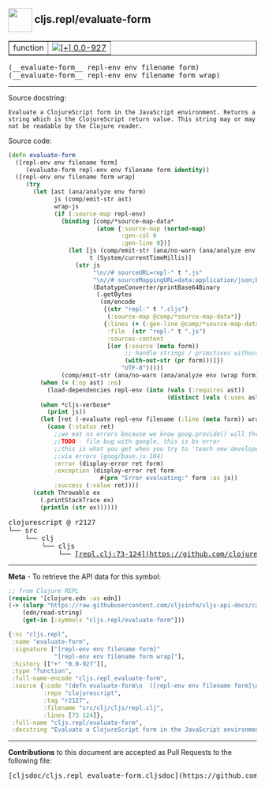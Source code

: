 ## <img width="48px" valign="middle" src="http://i.imgur.com/Hi20huC.png"> cljs.repl/evaluate-form

 <table border="1">
<tr>

<td>function</td>
<td><a href="https://github.com/cljsinfo/cljs-api-docs/tree/0.0-927"><img valign="middle" alt="[+] 0.0-927" src="https://img.shields.io/badge/+-0.0--927-lightgrey.svg"></a> </td>
</tr>
</table>

 <samp>
(__evaluate-form__ repl-env env filename form)<br>
</samp>
 <samp>
(__evaluate-form__ repl-env env filename form wrap)<br>
</samp>

---




Source docstring:

```
Evaluate a ClojureScript form in the JavaScript environment. Returns a
string which is the ClojureScript return value. This string may or may
not be readable by the Clojure reader.
```

Source code:

```clj
(defn evaluate-form
  ([repl-env env filename form]
     (evaluate-form repl-env env filename form identity))
  ([repl-env env filename form wrap]
     (try
       (let [ast (ana/analyze env form)
             js (comp/emit-str ast)
             wrap-js
             (if (:source-map repl-env)
               (binding [comp/*source-map-data*
                         (atom {:source-map (sorted-map)
                                :gen-col 0
                                :gen-line 0})]
                 (let [js (comp/emit-str (ana/no-warn (ana/analyze env (wrap form))))
                       t (System/currentTimeMillis)]
                   (str js
                        "\n//# sourceURL=repl-" t ".js"
                        "\n//# sourceMappingURL=data:application/json;base64,"
                        (DatatypeConverter/printBase64Binary
                         (.getBytes
                          (sm/encode
                           {(str "repl-" t ".cljs")
                            (:source-map @comp/*source-map-data*)}
                           {:lines (+ (:gen-line @comp/*source-map-data*) 3)
                            :file  (str "repl-" t ".js")
                            :sources-content
                            [(or (:source (meta form))
                                 ;; handle strings / primitives without metadata
                                 (with-out-str (pr form)))]})
                                "UTF-8")))))
               (comp/emit-str (ana/no-warn (ana/analyze env (wrap form)))))]
         (when (= (:op ast) :ns)
           (load-dependencies repl-env (into (vals (:requires ast))
                                             (distinct (vals (:uses ast))))))
         (when *cljs-verbose*
           (print js))
         (let [ret (-evaluate repl-env filename (:line (meta form)) wrap-js)]
           (case (:status ret)
             ;;we eat ns errors because we know goog.provide() will throw when reloaded
             ;;TODO - file bug with google, this is bs error
             ;;this is what you get when you try to 'teach new developers'
             ;;via errors (goog/base.js 104)
             :error (display-error ret form)
             :exception (display-error ret form
                          #(prn "Error evaluating:" form :as js))
             :success (:value ret))))
       (catch Throwable ex
         (.printStackTrace ex)
         (println (str ex))))))
```

 <pre>
clojurescript @ r2127
└── src
    └── clj
        └── cljs
            └── <ins>[repl.clj:73-124](https://github.com/clojure/clojurescript/blob/r2127/src/clj/cljs/repl.clj#L73-L124)</ins>
</pre>


---

__Meta__ - To retrieve the API data for this symbol:

```clj
;; from Clojure REPL
(require '[clojure.edn :as edn])
(-> (slurp "https://raw.githubusercontent.com/cljsinfo/cljs-api-docs/catalog/cljs-api.edn")
    (edn/read-string)
    (get-in [:symbols "cljs.repl/evaluate-form"]))
```

```clj
{:ns "cljs.repl",
 :name "evaluate-form",
 :signature ["[repl-env env filename form]"
             "[repl-env env filename form wrap]"],
 :history [["+" "0.0-927"]],
 :type "function",
 :full-name-encode "cljs.repl_evaluate-form",
 :source {:code "(defn evaluate-form\n  ([repl-env env filename form]\n     (evaluate-form repl-env env filename form identity))\n  ([repl-env env filename form wrap]\n     (try\n       (let [ast (ana/analyze env form)\n             js (comp/emit-str ast)\n             wrap-js\n             (if (:source-map repl-env)\n               (binding [comp/*source-map-data*\n                         (atom {:source-map (sorted-map)\n                                :gen-col 0\n                                :gen-line 0})]\n                 (let [js (comp/emit-str (ana/no-warn (ana/analyze env (wrap form))))\n                       t (System/currentTimeMillis)]\n                   (str js\n                        \"\\n//# sourceURL=repl-\" t \".js\"\n                        \"\\n//# sourceMappingURL=data:application/json;base64,\"\n                        (DatatypeConverter/printBase64Binary\n                         (.getBytes\n                          (sm/encode\n                           {(str \"repl-\" t \".cljs\")\n                            (:source-map @comp/*source-map-data*)}\n                           {:lines (+ (:gen-line @comp/*source-map-data*) 3)\n                            :file  (str \"repl-\" t \".js\")\n                            :sources-content\n                            [(or (:source (meta form))\n                                 ;; handle strings / primitives without metadata\n                                 (with-out-str (pr form)))]})\n                                \"UTF-8\")))))\n               (comp/emit-str (ana/no-warn (ana/analyze env (wrap form)))))]\n         (when (= (:op ast) :ns)\n           (load-dependencies repl-env (into (vals (:requires ast))\n                                             (distinct (vals (:uses ast))))))\n         (when *cljs-verbose*\n           (print js))\n         (let [ret (-evaluate repl-env filename (:line (meta form)) wrap-js)]\n           (case (:status ret)\n             ;;we eat ns errors because we know goog.provide() will throw when reloaded\n             ;;TODO - file bug with google, this is bs error\n             ;;this is what you get when you try to 'teach new developers'\n             ;;via errors (goog/base.js 104)\n             :error (display-error ret form)\n             :exception (display-error ret form\n                          #(prn \"Error evaluating:\" form :as js))\n             :success (:value ret))))\n       (catch Throwable ex\n         (.printStackTrace ex)\n         (println (str ex))))))",
          :repo "clojurescript",
          :tag "r2127",
          :filename "src/clj/cljs/repl.clj",
          :lines [73 124]},
 :full-name "cljs.repl/evaluate-form",
 :docstring "Evaluate a ClojureScript form in the JavaScript environment. Returns a\nstring which is the ClojureScript return value. This string may or may\nnot be readable by the Clojure reader."}

```

---

__Contributions__ to this document are accepted as Pull Requests to the following file:

 <pre>
[cljsdoc/cljs.repl_evaluate-form.cljsdoc](https://github.com/cljsinfo/cljs-api-docs/blob/master/cljsdoc/cljs.repl_evaluate-form.cljsdoc)
</pre>

